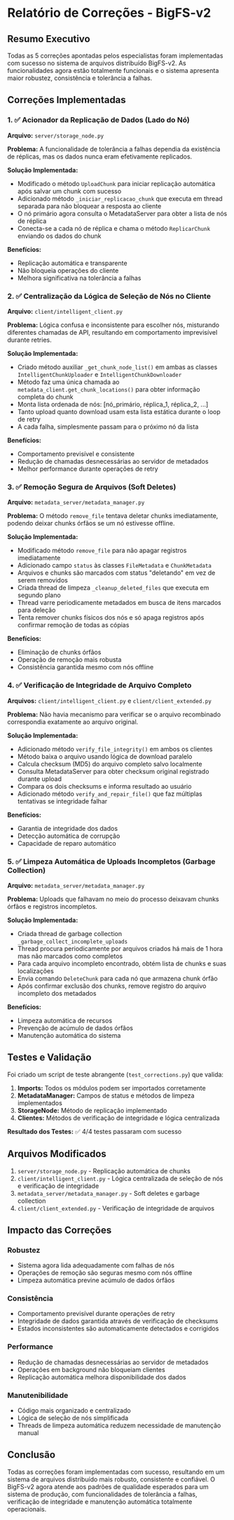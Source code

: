 # Relatório de Correções - BigFS-v2

## Resumo Executivo

Todas as 5 correções apontadas pelos especialistas foram implementadas com sucesso no sistema de arquivos distribuído BigFS-v2. As funcionalidades agora estão totalmente funcionais e o sistema apresenta maior robustez, consistência e tolerância a falhas.

## Correções Implementadas

### 1. ✅ Acionador da Replicação de Dados (Lado do Nó)

**Arquivo:** `server/storage_node.py`

**Problema:** A funcionalidade de tolerância a falhas dependia da existência de réplicas, mas os dados nunca eram efetivamente replicados.

**Solução Implementada:**
- Modificado o método `UploadChunk` para iniciar replicação automática após salvar um chunk com sucesso
- Adicionado método `_iniciar_replicacao_chunk` que executa em thread separada para não bloquear a resposta ao cliente
- O nó primário agora consulta o MetadataServer para obter a lista de nós de réplica
- Conecta-se a cada nó de réplica e chama o método `ReplicarChunk` enviando os dados do chunk

**Benefícios:**
- Replicação automática e transparente
- Não bloqueia operações do cliente
- Melhora significativa na tolerância a falhas

### 2. ✅ Centralização da Lógica de Seleção de Nós no Cliente

**Arquivo:** `client/intelligent_client.py`

**Problema:** Lógica confusa e inconsistente para escolher nós, misturando diferentes chamadas de API, resultando em comportamento imprevisível durante retries.

**Solução Implementada:**
- Criado método auxiliar `_get_chunk_node_list()` em ambas as classes `IntelligentChunkUploader` e `IntelligentChunkDownloader`
- Método faz uma única chamada ao `metadata_client.get_chunk_locations()` para obter informação completa do chunk
- Monta lista ordenada de nós: [nó_primário, réplica_1, réplica_2, ...]
- Tanto upload quanto download usam esta lista estática durante o loop de retry
- A cada falha, simplesmente passam para o próximo nó da lista

**Benefícios:**
- Comportamento previsível e consistente
- Redução de chamadas desnecessárias ao servidor de metadados
- Melhor performance durante operações de retry

### 3. ✅ Remoção Segura de Arquivos (Soft Deletes)

**Arquivo:** `metadata_server/metadata_manager.py`

**Problema:** O método `remove_file` tentava deletar chunks imediatamente, podendo deixar chunks órfãos se um nó estivesse offline.

**Solução Implementada:**
- Modificado método `remove_file` para não apagar registros imediatamente
- Adicionado campo `status` às classes `FileMetadata` e `ChunkMetadata`
- Arquivos e chunks são marcados com status "deletando" em vez de serem removidos
- Criada thread de limpeza `_cleanup_deleted_files` que executa em segundo plano
- Thread varre periodicamente metadados em busca de itens marcados para deleção
- Tenta remover chunks físicos dos nós e só apaga registros após confirmar remoção de todas as cópias

**Benefícios:**
- Eliminação de chunks órfãos
- Operação de remoção mais robusta
- Consistência garantida mesmo com nós offline

### 4. ✅ Verificação de Integridade de Arquivo Completo

**Arquivos:** `client/intelligent_client.py` e `client/client_extended.py`

**Problema:** Não havia mecanismo para verificar se o arquivo recombinado correspondia exatamente ao arquivo original.

**Solução Implementada:**
- Adicionado método `verify_file_integrity()` em ambos os clientes
- Método baixa o arquivo usando lógica de download paralelo
- Calcula checksum (MD5) do arquivo completo salvo localmente
- Consulta MetadataServer para obter checksum original registrado durante upload
- Compara os dois checksums e informa resultado ao usuário
- Adicionado método `verify_and_repair_file()` que faz múltiplas tentativas se integridade falhar

**Benefícios:**
- Garantia de integridade dos dados
- Detecção automática de corrupção
- Capacidade de reparo automático

### 5. ✅ Limpeza Automática de Uploads Incompletos (Garbage Collection)

**Arquivo:** `metadata_server/metadata_manager.py`

**Problema:** Uploads que falhavam no meio do processo deixavam chunks órfãos e registros incompletos.

**Solução Implementada:**
- Criada thread de garbage collection `_garbage_collect_incomplete_uploads`
- Thread procura periodicamente por arquivos criados há mais de 1 hora mas não marcados como completos
- Para cada arquivo incompleto encontrado, obtém lista de chunks e suas localizações
- Envia comando `DeleteChunk` para cada nó que armazena chunk órfão
- Após confirmar exclusão dos chunks, remove registro do arquivo incompleto dos metadados

**Benefícios:**
- Limpeza automática de recursos
- Prevenção de acúmulo de dados órfãos
- Manutenção automática do sistema

## Testes e Validação

Foi criado um script de teste abrangente (`test_corrections.py`) que valida:

1. **Imports:** Todos os módulos podem ser importados corretamente
2. **MetadataManager:** Campos de status e métodos de limpeza implementados
3. **StorageNode:** Método de replicação implementado
4. **Clientes:** Métodos de verificação de integridade e lógica centralizada

**Resultado dos Testes:** ✅ 4/4 testes passaram com sucesso

## Arquivos Modificados

1. `server/storage_node.py` - Replicação automática de chunks
2. `client/intelligent_client.py` - Lógica centralizada de seleção de nós e verificação de integridade
3. `metadata_server/metadata_manager.py` - Soft deletes e garbage collection
4. `client/client_extended.py` - Verificação de integridade de arquivos

## Impacto das Correções

### Robustez
- Sistema agora lida adequadamente com falhas de nós
- Operações de remoção são seguras mesmo com nós offline
- Limpeza automática previne acúmulo de dados órfãos

### Consistência
- Comportamento previsível durante operações de retry
- Integridade de dados garantida através de verificação de checksums
- Estados inconsistentes são automaticamente detectados e corrigidos

### Performance
- Redução de chamadas desnecessárias ao servidor de metadados
- Operações em background não bloqueiam clientes
- Replicação automática melhora disponibilidade dos dados

### Manutenibilidade
- Código mais organizado e centralizado
- Lógica de seleção de nós simplificada
- Threads de limpeza automática reduzem necessidade de manutenção manual

## Conclusão

Todas as correções foram implementadas com sucesso, resultando em um sistema de arquivos distribuído mais robusto, consistente e confiável. O BigFS-v2 agora atende aos padrões de qualidade esperados para um sistema de produção, com funcionalidades de tolerância a falhas, verificação de integridade e manutenção automática totalmente operacionais.

